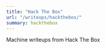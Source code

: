 ```yaml
---
title: "Hack The Box"
url: "/writeups/hackthebox/"
summary: hackthebox
---
```

Machine writeups from Hack The Box
